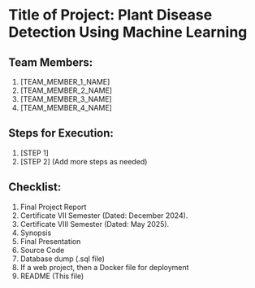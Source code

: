 # Title of Project: Plant Disease Detection Using Machine Learning

## Team Members:
1. [TEAM_MEMBER_1_NAME]
2. [TEAM_MEMBER_2_NAME]
3. [TEAM_MEMBER_3_NAME]
4. [TEAM_MEMBER_4_NAME]

## Steps for Execution:
1. [STEP 1]
2. [STEP 2]
   (Add more steps as needed)

## Checklist:
1. Final Project Report
2. Certificate VII Semester (Dated: December 2024).
3. Certificate VIII Semester (Dated: May 2025).
4. Synopsis
5. Final Presentation
6. Source Code
7. Database dump (.sql file)
8. If a web project, then a Docker file for deployment
9. README (This file)
